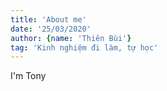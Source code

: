 ```yaml
---
title: 'About me'
date: '25/03/2020'
author: {name: 'Thiên Bùi'}
tag: 'Kinh nghiệm đi làm, tự học'
---
```

I'm Tony